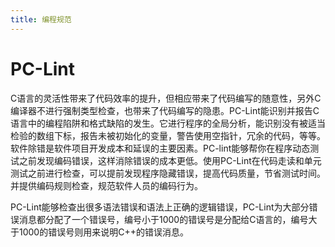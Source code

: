 ```yaml
---
title: 编程规范
---
```


# PC-Lint

C语言的灵活性带来了代码效率的提升，但相应带来了代码编写的随意性，另外C编译器不进行强制类型检查，也带来了代码编写的隐患。PC-Lint能识别并报告C语言中的编程陷阱和格式缺陷的发生。它进行程序的全局分析，能识别没有被适当检验的数组下标，报告未被初始化的变量，警告使用空指针，冗余的代码，等等。软件除错是软件项目开发成本和延误的主要因素。PC-lint能够帮你在程序动态测试之前发现编码错误，这样消除错误的成本更低。使用PC-Lint在代码走读和单元测试之前进行检查，可以提前发现程序隐藏错误，提高代码质量，节省测试时间。并提供编码规则检查，规范软件人员的编码行为。

PC-Lint能够检查出很多语法错误和语法上正确的逻辑错误，PC-Lint为大部分错误消息都分配了一个错误号，编号小于1000的错误号是分配给C语言的，编号大于1000的错误号则用来说明C++的错误消息。